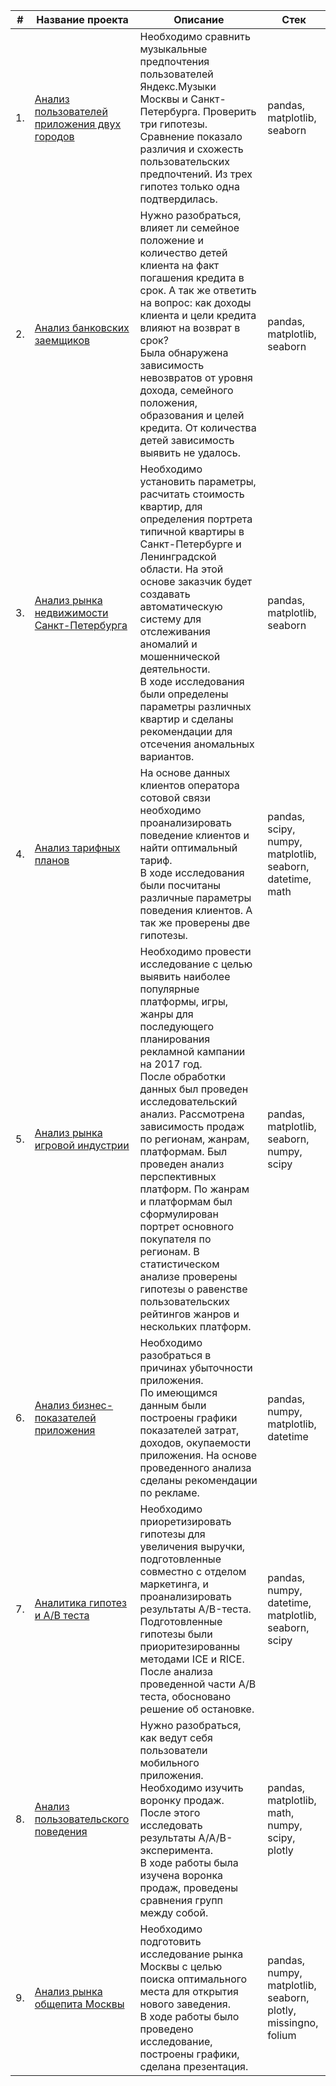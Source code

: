 | #  | Название проекта    | Описание                                         | Стек
| ----- | ------------------------------|--------------------------------------------------------------|----------------------------|
| 1. | [Анализ пользователей приложения двух городов](https://github.com/AlexKislin/data_analitic_projects/tree/main/Анализ%20пользователей%20приложения%20двух%20городов) | Необходимо сравнить музыкальные предпочтения пользователей Яндекс.Музыки Москвы и Санкт-Петербурга. Проверить три гипотезы. <br> Сравнение показало различия и схожесть пользовательских предпочтений. Из трех гипотез только одна подтвердилась. | pandas, matplotlib, seaborn |
| 2. | [Анализ банковских заемщиков](https://github.com/AlexKislin/data_analitic_projects/tree/main/Анализ%20банковских%20заемщиков) | Нужно разобраться, влияет ли семейное положение и количество детей клиента на факт погашения кредита в срок. А так же ответить на вопрос: как доходы клиента и цели кредита влияют на возврат в срок?<br> Была обнаружена зависимость невозвратов от уровня дохода, семейного положения, образования и целей кредита. От количества детей зависимость выявить не удалось. | pandas, matplotlib, seaborn |
| 3. | [Анализ рынка недвижимости Санкт-Петербурга](https://github.com/AlexKislin/data_analitic_projects/tree/main/Анализ%20рынка%20недвижимости%20Санкт-Петербурга) | Необходимо установить параметры, расчитать стоимость квартир, для определения портрета типичной квартиры в Санкт-Петербурге и Ленинградской области. На этой основе заказчик будет создавать автоматическую систему для отслеживания аномалий и мошеннической деятельности. <br> В ходе исследования были определены параметры различных квартир и сделаны рекомендации для отсечения аномальных вариантов. | pandas, matplotlib, seaborn |
| 4. | [Анализ тарифных планов](https://github.com/AlexKislin/data_analitic_projects/blob/main/Анализ%20тарифных%20планов) | На основе данных клиентов оператора сотовой связи необходимо проанализировать поведение клиентов и найти оптимальный тариф. <br> В ходе исследования были посчитаны различные параметры поведения клиентов. А так же проверены две гипотезы. | pandas, scipy, numpy, matplotlib, seaborn, datetime, math |
| 5. | [Анализ рынка игровой индустрии](https://github.com/AlexKislin/data_analitic_projects/tree/main/Анализ%20рынка%20игровой%20индустрии) | Необходимо провести исследование с целью выявить наиболее популярные платформы, игры, жанры для последующего планирования рекламной кампании на 2017 год.<br> После обработки данных был проведен исследовательский анализ. Рассмотрена зависимость продаж по регионам, жанрам, платформам. Был проведен анализ перспективных платформ. По жанрам и платформам был сформулирован портрет основного покупателя по регионам. В статистическом анализе проверены гипотезы о равенстве пользовательских рейтингов жанров и нескольких платформ. | pandas, matplotlib, seaborn, numpy, scipy | 
| 6. | [Анализ бизнес-показателей приложения](https://github.com/AlexKislin/data_analitic_projects/blob/main/Анализ%20бизнес-показателей%20приложения) | Необходимо разобраться в причинах убыточности приложения. <br> По имеющимся данным были построены графики показателей затрат, доходов, окупаемости приложения. На основе проведенного анализа сделаны рекомендации по рекламе. | pandas, numpy, matplotlib, datetime |
| 7. | [Аналитика гипотез и А/В теста](https://github.com/AlexKislin/data_analitic_projects/tree/main/Аналитика%20гипотез%20и%20А-В%20теста) | Необходимо приоретизировать гипотезы для увеличения выручки, подготовленные совместно с отделом маркетинга, и проанализировать результаты A/B-теста.<br> Подготовленные гипотезы были приоритезированны методами ICE и RICE. После анализа проведенной части А/В теста, обосновано решение об остановке. | pandas, numpy, datetime, matplotlib, seaborn, scipy |
| 8. | [Анализ пользовательского поведения](https://github.com/AlexKislin/data_analitic_projects/blob/main/Анализ%20пользовательского%20поведения) | Нужно разобраться, как ведут себя пользователи мобильного приложения. Необходимо изучить воронку продаж. После этого исследовать результаты A/A/B-эксперимента.<br> В ходе работы была изучена воронка продаж, проведены сравнения групп между собой. | pandas, matplotlib, math, numpy, scipy, plotly |
| 9. | [Анализ рынка общепита Москвы](https://github.com/AlexKislin/data_analitic_projects/tree/main/Анализ%20рынка%20общепита%20Москвы) | Необходимо подготовить исследование рынка Москвы с целью поиска оптимального места для открытия нового заведения. <br> В ходе работы было проведено исследование, построены графики, сделана презентация. | pandas, numpy, matplotlib, seaborn, plotly, missingno, folium |
